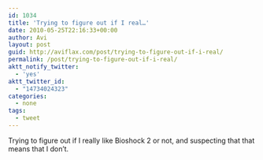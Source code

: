 ```yaml
---
id: 1034
title: 'Trying to figure out if I real…'
date: 2010-05-25T22:16:33+00:00
author: Avi
layout: post
guid: http://aviflax.com/post/trying-to-figure-out-if-i-real/
permalink: /post/trying-to-figure-out-if-i-real/
aktt_notify_twitter:
  - 'yes'
aktt_twitter_id:
  - "14734024323"
categories:
  - none
tags:
  - tweet
---
```

Trying to figure out if I really like Bioshock 2 or not, and suspecting that that means that I don&#8217;t.